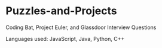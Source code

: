 # Puzzles-and-Projects
Coding Bat, Project Euler, and Glassdoor Interview Questions

Languages used: JavaScript, Java, Python, C++
